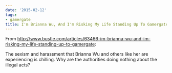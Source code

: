 ```yaml
---
date: '2015-02-12'
tags:
- gamergate
title: I'm Brianna Wu, And I'm Risking My Life Standing Up To Gamergate | Bustle
---
```


From http://www.bustle.com/articles/63466-im-brianna-wu-and-im-risking-my-life-standing-up-to-gamergate:

The sexism and harassment that Brianna Wu and others like her are experiencing is chilling. Why are the authorities doing nothing about the illegal acts?
